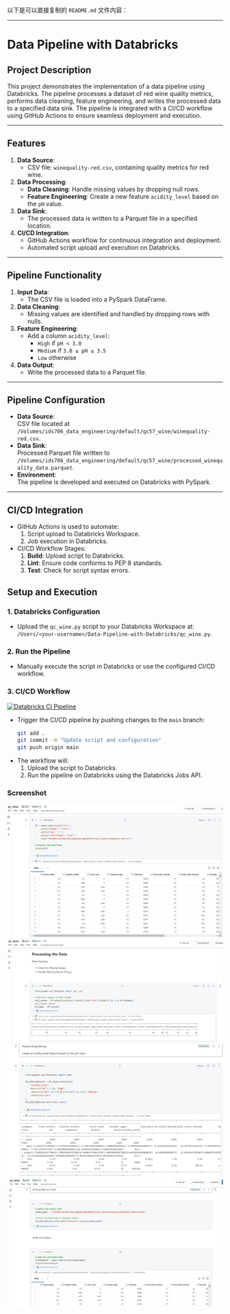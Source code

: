 以下是可以直接复制的 `README.md` 文件内容：

---

# **Data Pipeline with Databricks**

## **Project Description**
This project demonstrates the implementation of a data pipeline using Databricks. The pipeline processes a dataset of red wine quality metrics, performs data cleaning, feature engineering, and writes the processed data to a specified data sink. The pipeline is integrated with a CI/CD workflow using GitHub Actions to ensure seamless deployment and execution.

---

## **Features**
1. **Data Source**:
   - CSV file: `winequality-red.csv`, containing quality metrics for red wine.
2. **Data Processing**:
   - **Data Cleaning**: Handle missing values by dropping null rows.
   - **Feature Engineering**: Create a new feature `acidity_level` based on the `pH` value.
3. **Data Sink**:
   - The processed data is written to a Parquet file in a specified location.
4. **CI/CD Integration**:
   - GitHub Actions workflow for continuous integration and deployment.
   - Automated script upload and execution on Databricks.

---

## **Pipeline Functionality**
1. **Input Data**: 
   - The CSV file is loaded into a PySpark DataFrame.
2. **Data Cleaning**:
   - Missing values are identified and handled by dropping rows with nulls.
3. **Feature Engineering**:
   - Add a column `acidity_level`:
     - `High` if `pH < 3.0`
     - `Medium` if `3.0 ≤ pH ≤ 3.5`
     - `Low` otherwise
4. **Data Output**:
   - Write the processed data to a Parquet file.

---

## **Pipeline Configuration**
- **Data Source**:  
  CSV file located at `/Volumes/ids706_data_engineering/default/qc57_wine/winequality-red.csv`.
- **Data Sink**:  
  Processed Parquet file written to `/Volumes/ids706_data_engineering/default/qc57_wine/processed_winequality_data.parquet`.
- **Environment**:  
  The pipeline is developed and executed on Databricks with PySpark.

---

## **CI/CD Integration**
- GitHub Actions is used to automate:
  1. Script upload to Databricks Workspace.
  2. Job execution in Databricks.
- CI/CD Workflow Stages:
  1. **Build**: Upload script to Databricks.
  2. **Lint**: Ensure code conforms to PEP 8 standards.
  3. **Test**: Check for script syntax errors.



## **Setup and Execution**

### **1. Databricks Configuration**
- Upload the `qc_wine.py` script to your Databricks Workspace at:
  `/Users/<your-username>/Data-Pipeline-with-Databricks/qc_wine.py`.

### **2. Run the Pipeline**
- Manually execute the script in Databricks or use the configured CI/CD workflow.

### **3. CI/CD Workflow**
[![Databricks CI Pipeline](https://github.com/iikikk/Data-Pipeline-with-Databricks/actions/workflows/ci.yml/badge.svg)](https://github.com/iikikk/Data-Pipeline-with-Databricks/actions/workflows/ci.yml)
- Trigger the CI/CD pipeline by pushing changes to the `main` branch:
  ```bash
  git add .
  git commit -m "Update script and configuration"
  git push origin main
  ```
- The workflow will:
  1. Upload the script to Databricks.
  2. Run the pipeline on Databricks using the Databricks Jobs API.

### Screenshot
![1.png](1.png)
![2.png](2.png)
![3.png](3.png)
![4.png](4.png)

